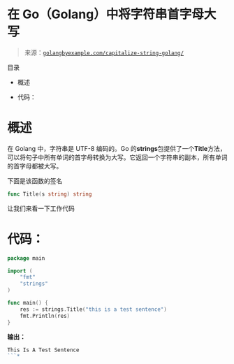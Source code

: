 <!--yml

类别：未分类

日期：2024-10-13 06:12:30

-->

# 在 Go（Golang）中将字符串首字母大写

> 来源：[`golangbyexample.com/capitalize-string-golang/`](https://golangbyexample.com/capitalize-string-golang/)

目录

+   概述

+   代码：

# **概述**

在 Golang 中，字符串是 UTF-8 编码的。Go 的**strings**包提供了一个**Title**方法，可以将句子中所有单词的首字母转换为大写。它返回一个字符串的副本，所有单词的首字母都被大写。

下面是该函数的签名

```go
func Title(s string) string
```

让我们来看一下工作代码

# **代码：**

```go
package main

import (
    "fmt"
    "strings"
)

func main() {
    res := strings.Title("this is a test sentence")
    fmt.Println(res)
}
```

**输出：**

```go
This Is A Test Sentence
```*

